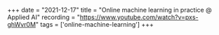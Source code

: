 +++
date = "2021-12-17"
title = "Online machine learning in practice @ Applied AI"
recording = "https://www.youtube.com/watch?v=pxs-ghWvr0M"
tags = ['online-machine-learning']
+++
